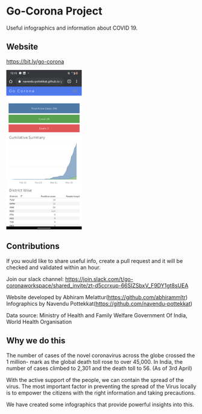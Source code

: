 # Go-Corona Project

Useful infographics and information about COVID 19. 

## Website

https://bit.ly/go-corona

<img src="https://github.com/navendu-pottekkat/go-corona/blob/master/assets/91767514_171942007180098_1867298630356959232_n.png" alt="drawing" width="200"/>

## Contributions

If you would like to share useful info, create a pull request and it will be checked and validated within an hour.

Join our slack channel:
https://join.slack.com/t/go-coronaworkspace/shared_invite/zt-d5ccrxup-66SIZSbxV_F9DY1gt8sUEA 

Website developed by Abhiram Melattur(https://github.com/abhirammltr)
Infographics by Navendu Pottekkat(https://github.com/navendu-pottekkat)

Data source: Ministry of Health and Family Welfare Government Of India, World Health Organisation

## Why we do this

The number of cases of the novel coronavirus across the globe crossed the 1 million- mark as the global death toll rose to over 45,000. In India, the number of cases climbed to 2,301 and the death toll to 56. (As of 3rd April)

With the active support of the people, we can contain the spread of the virus. The most important factor in preventing the spread of the Virus locally is to empower the citizens with the right information and taking precautions.

We have created some infographics that provide powerful insights into this.
